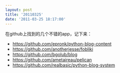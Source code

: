 ```yaml
---
layout: post
title: '20110325'
date: '2011-03-25 18:17:00'
---
```


<p>在github上找到的几个不错的app，记下来：</p>

<ul><li><a href="https://github.com/epronk/python-blog-content">https://github.com/epronk/python-blog-content</a></li>
<li><a href="https://github.com/anotherjesse/fobliki">https://github.com/anotherjesse/fobliki</a></li>
<li><a href="https://github.com/bgolub/blog">https://github.com/bgolub/blog</a></li>
<li><a href="https://github.com/ametaireau/pelican">https://github.com/ametaireau/pelican</a></li>
<li><a href="https://github.com/realbasic/python-blog-system">https://github.com/realbasic/python-blog-system</a></li>
</ul>